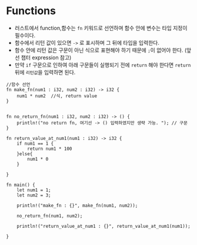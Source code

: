 # Functions

* 러스트에서 function,함수는 `fn` 키워드로 선언하며 함수 안에 변수는 타입 지정이 필수이다.
* 함수에서 리턴 값이 있으면 `->` 로 표시하며 그 뒤에 타입을 입력한다. 
* 함수 안에 리턴 값은 구문이 아닌 식으로 표현해야 하기 때문에 `;`이 없어야 한다. (앞선 챕터 expression 참고)
* 만약 `if` 구문으로 인하여 아래 구문들이 실행되기 전에 `return` 해야 한다면 `return` 뒤에 `리턴값`을 입력하면 된다.



```rust,editable
//함수 선언
fn make_fn(num1 : i32, num2 : i32) -> i32 {
	num1 * num2  //식, return value 
}


fn no_return_fn(num1 : i32, num2 : i32) -> () {
	println!("no return fn, 여기선 -> () 입력하였지만 생략 가능. "); // 구문 
}

fn return_value_at_num1(num1 : i32) -> i32 {
	if num1 == 1 {
	 	return num1 * 100
	}else{
		num1 * 0
	}

}

fn main() {
	let num1 = 1;
	let num2 = 3;

	println!("make_fn : {}", make_fn(num1, num2));

	no_return_fn(num1, num2);

	println!("return_value_at_num1 : {}", return_value_at_num1(num1));

}
```
